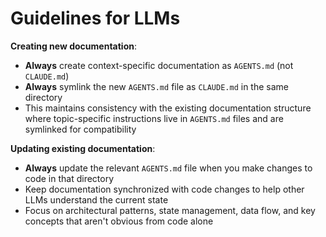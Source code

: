 # Guidelines for LLMs

**Creating new documentation**:
- **Always** create context-specific documentation as `AGENTS.md` (not `CLAUDE.md`)
- **Always** symlink the new `AGENTS.md` file as `CLAUDE.md` in the same directory
- This maintains consistency with the existing documentation structure where topic-specific instructions live in `AGENTS.md` files and are symlinked for compatibility

**Updating existing documentation**:
- **Always** update the relevant `AGENTS.md` file when you make changes to code in that directory
- Keep documentation synchronized with code changes to help other LLMs understand the current state
- Focus on architectural patterns, state management, data flow, and key concepts that aren't obvious from code alone
